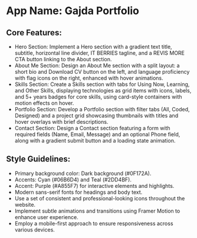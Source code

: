 # **App Name**: Gajda Portfolio

## Core Features:

- Hero Section: Implement a Hero section with a gradient text title, subtitle, horizontal line divider, IT BERRIES tagline, and a REVIS MORE CTA button linking to the About section.
- About Me Section: Design an About Me section with a split layout: a short bio and Download CV button on the left, and language proficiency with flag icons on the right, enhanced with hover animations.
- Skills Section: Create a Skills section with tabs for Using Now, Learning, and Other Skills, displaying technologies as grid items with icons, labels, and 5+ years badges for core skills, using card-style containers with motion effects on hover.
- Portfolio Section: Develop a Portfolio section with filter tabs (All, Coded, Designed) and a project grid showcasing thumbnails with titles and hover overlays with brief descriptions.
- Contact Section: Design a Contact section featuring a form with required fields (Name, Email, Message) and an optional Phone field, along with a gradient submit button and a loading state animation.

## Style Guidelines:

- Primary background color: Dark background (#0F172A).
- Accents: Cyan (#06B6D4) and Teal (#2DD4BF).
- Accent: Purple (#A855F7) for interactive elements and highlights.
- Modern sans-serif fonts for headings and body text.
- Use a set of consistent and professional-looking icons throughout the website.
- Implement subtle animations and transitions using Framer Motion to enhance user experience.
- Employ a mobile-first approach to ensure responsiveness across various devices.
